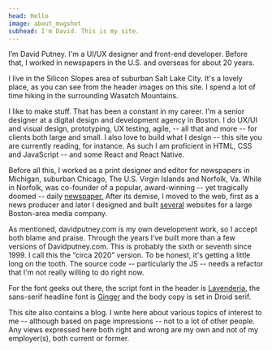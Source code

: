 ```yaml
---
head: Hello
image: about_mugshot
subhead: I'm David. This is my site.
---
```

I’m David Putney. I'm a UI/UX designer and front-end developer. Before that, I worked in newspapers in the U.S. and overseas for about 20 years. 

I live in the Silicon Slopes area of suburban Salt Lake City. It's a lovely place, as you can see from the header images on this site. I spend a lot of time hiking in the surrounding Wasatch Mountains.

I like to make stuff. That has been a constant in my career. I'm a senior designer at a digital design and development agency in Boston. I do UX/UI and visual design, prototyping, UX testing, agile, -- all that and more -- for clients both large and small. I also love to build what I design -- this site you are currently reading, for instance. As such I am proficient in HTML, CSS and JavaScript -- and some React and React Native.

Before all this, I worked as a print designer and editor for newspapers in Michigan, suburban Chicago, The U.S. Virgin Islands and Norfolk, Va. While in Norfolk, was co-founder of a popular, award-winning -- yet tragically doomed -- daily [newspaper.][4] After its demise, I moved to the web, first as a news producer and later I designed and built [several][5] websites for a large Boston-area media company. 

As mentioned, davidputney.com is my own development work, so I accept both blame and praise. Through the years I’ve built more than a few versions of Davidputney.com. This is probably the sixth or seventh since 1999. I call this the “circa 2020” version. To be honest, it's getting a little long on the tooth. The source code -- particularly the JS -- needs a refactor that I'm not really willing to do right now.

For the font geeks out there, the script font in the header is [Lavenderia][2], the sans-serif headline font is [Ginger][3] and the body copy is set in Droid serif.

This site also contains a blog. I write here about various topics of interest to me -- although based on page impressions -- not to a lot of other people. Any views expressed here both right and wrong are my own and not of my employer(s), both current or former.

[1]:https://github.com/putneydm/david_site_jekyll
[2]:http://www.losttype.com/font/?name=lavanderia
[3]:http://www.hypefortype.com/browse-fonts/font-categories/headline/ginger.html
[4]:/design/link/
[5]:/design/crux/